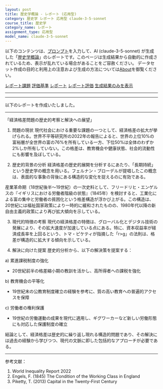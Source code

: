 ```yaml
---
layout: post
title: 歴史学概論 - レポート (応用型)
category: 歴史学 レポート 応用型 claude-3-5-sonnet
course_title: 歴史学
category_name: レポート
assignment_type: 応用型
model_name: claude-3-5-sonnet
---
```


以下のコンテンツは、[プロンプト](http://127.0.0.1:8000/generated/歴史学/claude-3-5-sonnet/prompt_レポート-応用型.md)を入力して、AI (claude-3-5-sonnet) が生成した「[歴史学概論](/contents/歴史学/)」のレポートです。このページは生成結果から自動的に作成されているため、表示が乱れている場合があることをご容赦ください。
データセット作成の目的と利用上の注意および生成の方法については[About](/About)を御覧ください。

[レポート課題](../レポート課題-応用型)
[評価基準](../評価基準-応用型)
[レポート](../レポート-応用型)
[レポート評価](../レポート評価-応用型)
[生成結果のみを表示](http://127.0.0.1:8000/generated/歴史学/claude-3-5-sonnet/レポート-応用型.md)
  

***
***
  
以下のレポートを作成いたしました。

---------------------------------------

「経済格差問題の歴史的考察と解決への展望」

1. 問題の現状
現代社会における重要な課題の一つとして、経済格差の拡大が挙げられる。世界不平等研究所の2022年の報告によると、世界の上位10%の富裕層が全世界の富の76%を所有している一方、下位50%は全体のわずか2%しか所有していない。この格差は、教育機会や健康状態、社会的流動性にも影響を及ぼしている。

2. 歴史的背景の分析
経済格差の歴史的展開を分析するにあたり、「長期持続」という歴史学の概念を用いる。フェルナン・ブローデルが提唱したこの概念は、表面的な事象の背後にある構造的な変化を捉えるのに有効である。

産業革命期（18世紀後半〜19世紀）の一次史料として、フリードリヒ・エンゲルスの『イギリスにおける労働者階級の状態』（1845年）を検討すると、工業化による富の集中と労働者の貧困化という格差構造が浮かび上がる。この構造は、20世紀には福祉国家政策により一時的に緩和されたものの、1980年代以降の新自由主義的政策により再び拡大傾向を示している。

3. 現代的特徴の考察
現代の経済格差の特徴は、グローバル化とデジタル技術の発展により、その拡大速度が加速している点にある。特に、資本収益率が経済成長率を上回るという、トマ・ピケティが指摘した「r>g」の法則は、格差が構造的に拡大する傾向を示している。

4. 解決に向けた提案
歴史的分析から、以下の解決策を提案する：

a) 累進課税制度の強化
- 20世紀前半の格差縮小期の教訓を活かし、高所得者への課税を強化

b) 教育機会の平等化
- 19世紀末の公教育制度確立の経験を参考に、質の高い教育への普遍的アクセスを保障

c) 労働者の権利保護
- 19世紀の労働運動の成果を現代に適用し、ギグワーカーなど新しい労働形態にも対応した保護制度の確立

結論として、経済格差は歴史的に繰り返し現れる構造的問題であり、その解決には過去の経験から学びつつ、現代の文脈に即した包括的なアプローチが必要である。

---------------------------------------

参考文献：
1. World Inequality Report 2022
2. Engels, F. (1845) The Condition of the Working Class in England
3. Piketty, T. (2013) Capital in the Twenty-First Century
